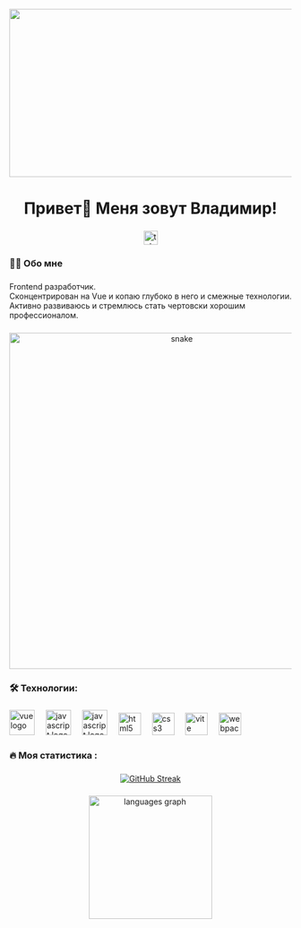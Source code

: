 <br clear="both">

<div align="center">
  <img height="300" width="600" src="./assets/smokingguy.webp"  />
</div>

###

<h1 align="center">Привет👋 Меня зовут Владимир!</h1>

###

<div align="center">
  <a href="https://t.me/gavrilovph" target="_blank">
    <img src="https://img.shields.io/static/v1?message=Telegram&logo=telegram&label=&color=2CA5E0&logoColor=white&labelColor=&style=for-the-badge" height="25" alt="telegram logo"  />
  </a>
</div>

###

<h3 align="left">👨‍💻  Обо мне</h3>

###

<p align="left">Frontend разработчик. <br>Сконцентрирован на Vue и копаю глубоко в него и смежные технологии. <br>Активно развиваюсь и стремлюсь стать чертовски хорошим профессионалом.</p>

###

<p align="center">
 <img width="600" src="./assets/github-snake.svg" alt="snake"/>
</p>

###

<h3 align="left">🛠 Технологии:</h3>

###

<div align="left">
  <img src="./icons/vue-js_icon.svg" height="45" alt="vue logo"  />
  <img width="12" />
  <img src="./icons/javascript_icon.svg" height="45" alt="javascript logo"  />
  <img width="12" />
  <img src="./icons/typescript_icon.svg" height="45" alt="javascript logo"  />
  <img width="12" />
  <img src="./icons/html_icon.svg" height="40" alt="html5 logo"  />
  <img width="12" />
  <img src="./icons/css_icon.svg" height="40" alt="css3 logo"  />
  <img width="12" />
  <img src="./icons/vite_icon.svg" height="40" alt="vite logo"  />
  <img width="12" />
  <img src="https://cdn.simpleicons.org/webpack/8DD6F9" height="40" alt="webpack logo"  />
  <img width="12" />
</div>

###

<h3 align="left">🔥   Моя статистика :</h3>

###

<div align="center">
  <a href="https://git.io/streak-stats"><img src="https://github-readme-streak-stats.herokuapp.com?user=Gavrilovph&theme=highcontrast&exclude_days=Sun%2CMon&card_width=800" alt="GitHub Streak" /></a>
</div>

###

<div align="center">
  <img src="https://github-readme-stats.vercel.app/api/top-langs?username=Gavrilovph&locale=en&hide_title=false&layout=compact&card_width=320&langs_count=5&theme=dracula&hide_border=false&order=2" height="220" alt="languages graph"  />
</div>

###
